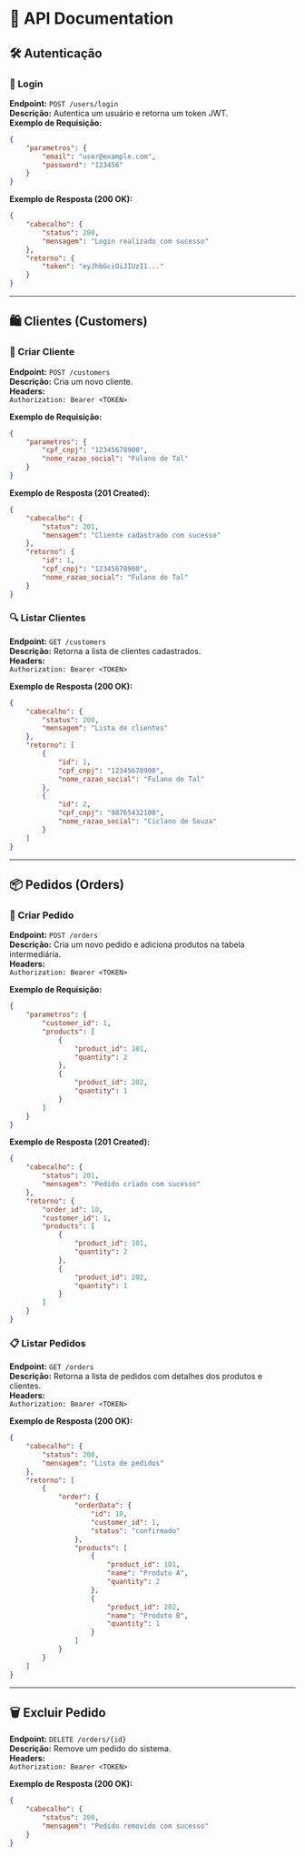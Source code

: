 # 📌 API Documentation

## 🛠️ Autenticação
### 🔑 Login
**Endpoint:** `POST /users/login`  
**Descrição:** Autentica um usuário e retorna um token JWT.  
**Exemplo de Requisição:**  
```json
{
    "parametros": {
        "email": "user@example.com",
        "password": "123456"
    }
}
```
**Exemplo de Resposta (200 OK):**  
```json
{
    "cabecalho": {
        "status": 200,
        "mensagem": "Login realizado com sucesso"
    },
    "retorno": {
        "token": "eyJhbGciOiJIUzI1..."
    }
}
```

---

## 🛍️ Clientes (Customers)
### 🔹 Criar Cliente
**Endpoint:** `POST /customers`  
**Descrição:** Cria um novo cliente.  
**Headers:**  
`Authorization: Bearer <TOKEN>`  

**Exemplo de Requisição:**  
```json
{
    "parametros": {
        "cpf_cnpj": "12345678900",
        "nome_razao_social": "Fulano de Tal"
    }
}
```
**Exemplo de Resposta (201 Created):**  
```json
{
    "cabecalho": {
        "status": 201,
        "mensagem": "Cliente cadastrado com sucesso"
    },
    "retorno": {
        "id": 1,
        "cpf_cnpj": "12345678900",
        "nome_razao_social": "Fulano de Tal"
    }
}
```

### 🔍 Listar Clientes
**Endpoint:** `GET /customers`  
**Descrição:** Retorna a lista de clientes cadastrados.  
**Headers:**  
`Authorization: Bearer <TOKEN>`  

**Exemplo de Resposta (200 OK):**  
```json
{
    "cabecalho": {
        "status": 200,
        "mensagem": "Lista de clientes"
    },
    "retorno": [
        {
            "id": 1,
            "cpf_cnpj": "12345678900",
            "nome_razao_social": "Fulano de Tal"
        },
        {
            "id": 2,
            "cpf_cnpj": "98765432100",
            "nome_razao_social": "Ciclano de Souza"
        }
    ]
}
```

---

## 📦 Pedidos (Orders)
### 📝 Criar Pedido
**Endpoint:** `POST /orders`  
**Descrição:** Cria um novo pedido e adiciona produtos na tabela intermediária.  
**Headers:**  
`Authorization: Bearer <TOKEN>`  

**Exemplo de Requisição:**  
```json
{
    "parametros": {
        "customer_id": 1,
        "products": [
            {
                "product_id": 101,
                "quantity": 2
            },
            {
                "product_id": 202,
                "quantity": 1
            }
        ]
    }
}
```
**Exemplo de Resposta (201 Created):**  
```json
{
    "cabecalho": {
        "status": 201,
        "mensagem": "Pedido criado com sucesso"
    },
    "retorno": {
        "order_id": 10,
        "customer_id": 1,
        "products": [
            {
                "product_id": 101,
                "quantity": 2
            },
            {
                "product_id": 202,
                "quantity": 1
            }
        ]
    }
}
```

### 📋 Listar Pedidos
**Endpoint:** `GET /orders`  
**Descrição:** Retorna a lista de pedidos com detalhes dos produtos e clientes.  
**Headers:**  
`Authorization: Bearer <TOKEN>`  

**Exemplo de Resposta (200 OK):**  
```json
{
    "cabecalho": {
        "status": 200,
        "mensagem": "Lista de pedidos"
    },
    "retorno": [
        {
            "order": {
                "orderData": {
                    "id": 10,
                    "customer_id": 1,
                    "status": "confirmado"
                },
                "products": [
                    {
                        "product_id": 101,
                        "name": "Produto A",
                        "quantity": 2
                    },
                    {
                        "product_id": 202,
                        "name": "Produto B",
                        "quantity": 1
                    }
                ]
            }
        }
    ]
}
```

---

## 🗑️ Excluir Pedido
**Endpoint:** `DELETE /orders/{id}`  
**Descrição:** Remove um pedido do sistema.  
**Headers:**  
`Authorization: Bearer <TOKEN>`  

**Exemplo de Resposta (200 OK):**  
```json
{
    "cabecalho": {
        "status": 200,
        "mensagem": "Pedido removido com sucesso"
    }
}
```


